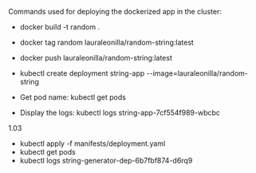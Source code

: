 Commands used for deploying the dockerized app in the cluster:

-  docker build -t random . 
- docker tag random lauraleonilla/random-string:latest
- docker push lauraleonilla/random-string:latest 

- kubectl create deployment string-app --image=lauraleonilla/random-string
- Get pod name: kubectl get pods
- Display the logs: kubectl logs string-app-7cf554f989-wbcbc 


1.03

- kubectl apply -f manifests/deployment.yaml          
- kubectl get pods  
- kubectl  logs string-generator-dep-6b7fbf874-d6rq9